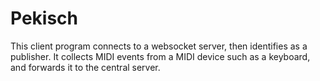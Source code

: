 # Pekisch

This client program connects to a websocket server, then identifies as a publisher.
It collects MIDI events from a MIDI device such as a keyboard, and
forwards it to the central server.
